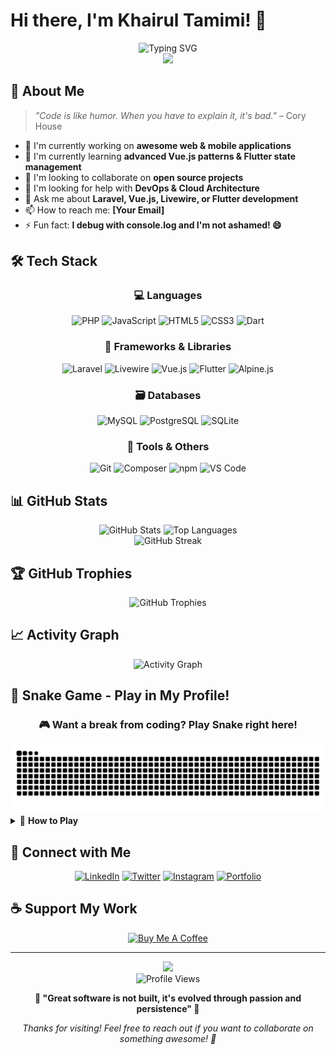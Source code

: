 # Hi there, I'm Khairul Tamimi! 👋

<div align="center">
  <img src="https://readme-typing-svg.herokuapp.com?font=Fira+Code&pause=1000&color=2E9EFF&center=true&vCenter=true&width=435&lines=Full+Stack+Developer;PHP+%26+Laravel+Expert;Vue.js+%26+Livewire+Specialist;Mobile+Developer+with+Flutter;Always+learning+new+things!" alt="Typing SVG" />
</div>

<div align="center">
  <img src="https://user-images.githubusercontent.com/74038190/213910845-af37a709-8995-40d6-be59-b9e5b24953c4.gif" width="400">
</div>

## 🚀 About Me

> *"Code is like humor. When you have to explain it, it's bad."* – Cory House

- 🔭 I'm currently working on **awesome web & mobile applications**
- 🌱 I'm currently learning **advanced Vue.js patterns & Flutter state management**
- 👯 I'm looking to collaborate on **open source projects**
- 🤔 I'm looking for help with **DevOps & Cloud Architecture**
- 💬 Ask me about **Laravel, Vue.js, Livewire, or Flutter development**
- 📫 How to reach me: **[Your Email]**
- ⚡ Fun fact: **I debug with console.log and I'm not ashamed! 😄**

## 🛠️ Tech Stack

<div align="center">

### 💻 Languages
![PHP](https://img.shields.io/badge/PHP-777BB4?style=for-the-badge&logo=php&logoColor=white)
![JavaScript](https://img.shields.io/badge/JavaScript-F7DF1E?style=for-the-badge&logo=javascript&logoColor=black)
![HTML5](https://img.shields.io/badge/HTML5-E34F26?style=for-the-badge&logo=html5&logoColor=white)
![CSS3](https://img.shields.io/badge/CSS3-1572B6?style=for-the-badge&logo=css3&logoColor=white)
![Dart](https://img.shields.io/badge/Dart-0175C2?style=for-the-badge&logo=dart&logoColor=white)

### 🎯 Frameworks & Libraries
![Laravel](https://img.shields.io/badge/Laravel-FF2D20?style=for-the-badge&logo=laravel&logoColor=white)
![Livewire](https://img.shields.io/badge/Livewire-4E56A6?style=for-the-badge&logo=livewire&logoColor=white)
![Vue.js](https://img.shields.io/badge/Vue.js-35495E?style=for-the-badge&logo=vue.js&logoColor=4FC08D)
![Flutter](https://img.shields.io/badge/Flutter-02569B?style=for-the-badge&logo=flutter&logoColor=white)
![Alpine.js](https://img.shields.io/badge/Alpine.js-8BC34A?style=for-the-badge&logo=alpine.js&logoColor=black)

### 🗃️ Databases
![MySQL](https://img.shields.io/badge/MySQL-00000F?style=for-the-badge&logo=mysql&logoColor=white)
![PostgreSQL](https://img.shields.io/badge/PostgreSQL-316192?style=for-the-badge&logo=postgresql&logoColor=white)
![SQLite](https://img.shields.io/badge/SQLite-07405E?style=for-the-badge&logo=sqlite&logoColor=white)

### 🔧 Tools & Others
![Git](https://img.shields.io/badge/Git-F05032?style=for-the-badge&logo=git&logoColor=white)
![Composer](https://img.shields.io/badge/Composer-885630?style=for-the-badge&logo=composer&logoColor=white)
![npm](https://img.shields.io/badge/npm-CB3837?style=for-the-badge&logo=npm&logoColor=white)
![VS Code](https://img.shields.io/badge/VS_Code-007ACC?style=for-the-badge&logo=visual-studio-code&logoColor=white)

</div>

## 📊 GitHub Stats

<div align="center">
  <img src="https://github-readme-stats.vercel.app/api?username=khairul-tamimi&show_icons=true&theme=radical&hide_border=true&count_private=true" alt="GitHub Stats" height="165">
  <img src="https://github-readme-stats.vercel.app/api/top-langs/?username=khairul-tamimi&layout=compact&theme=radical&hide_border=true" alt="Top Languages" height="165">
</div>

<div align="center">
  <img src="https://github-readme-streak-stats.herokuapp.com/?user=khairul-tamimi&theme=radical&hide_border=true" alt="GitHub Streak">
</div>

## 🏆 GitHub Trophies
<div align="center">
  <img src="https://github-profile-trophy.vercel.app/?username=khairul-tamimi&theme=radical&no-frame=true&no-bg=false&margin-w=4&row=1" alt="GitHub Trophies">
</div>

## 📈 Activity Graph
<div align="center">
  <img src="https://github-readme-activity-graph.vercel.app/graph?username=khairul-tamimi&theme=react-dark&hide_border=true&area=true" alt="Activity Graph">
</div>

## 🐍 Snake Game - Play in My Profile!

<div align="center">
  <h3>🎮 Want a break from coding? Play Snake right here!</h3>
 <img src="https://raw.githubusercontent.com/khairul-tamimi/khairul-tamimi/output/snake.svg" alt="Snake animation" />
</div>

<details>
<summary>🎯 <b>How to Play</b></summary>

- The snake eats your GitHub contributions
- Watch it grow as it consumes your green squares!
- This updates automatically based on your commit activity
- More commits = more food for the snake! 🐍✨

</details>



## 🤝 Connect with Me

<div align="center">

[![LinkedIn](https://img.shields.io/badge/LinkedIn-0077B5?style=for-the-badge&logo=linkedin&logoColor=white)](https://linkedin.com/in/khairul-tamimi)
[![Twitter](https://img.shields.io/badge/Twitter-1DA1F2?style=for-the-badge&logo=twitter&logoColor=white)](https://twitter.com/khairul_tamimi)
[![Instagram](https://img.shields.io/badge/Instagram-E4405F?style=for-the-badge&logo=instagram&logoColor=white)](https://instagram.com/khairul_tamimi)
[![Portfolio](https://img.shields.io/badge/Portfolio-FF5722?style=for-the-badge&logo=google-chrome&logoColor=white)](https://khairul-tamimi.dev)

</div>

## ☕ Support My Work

<div align="center">

[![Buy Me A Coffee](https://img.shields.io/badge/Buy_Me_A_Coffee-FFDD00?style=for-the-badge&logo=buy-me-a-coffee&logoColor=black)](https://buymeacoffee.com/khairtamimi)

</div>

---

<div align="center">
  <img src="https://user-images.githubusercontent.com/74038190/212284100-561aa473-3905-4a80-b561-0d28506553ee.gif" width="700">
</div>

<div align="center">
  <img src="https://komarev.com/ghpvc/?username=khairul-tamimi&label=Profile%20Views&color=brightgreen&style=flat-square" alt="Profile Views">
</div>

<div align="center">
  
**💫 "Great software is not built, it's evolved through passion and persistence" 💫**

*Thanks for visiting! Feel free to reach out if you want to collaborate on something awesome! 🚀*

</div>
